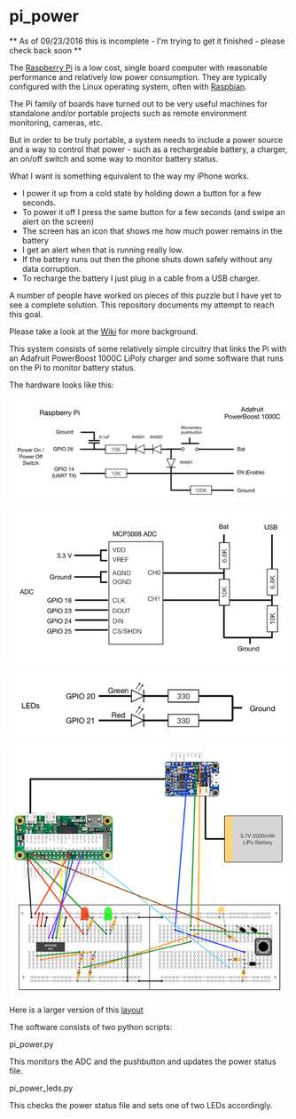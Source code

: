 # pi_power

** As of 09/23/2016 this is incomplete - I'm trying to get it finished - please check back soon **

The [Raspberry Pi](https://www.raspberrypi.org/) is a low cost, single board computer with reasonable performance and relatively low power
consumption. They are typically configured with the Linux operating system, often with [Raspbian](https://www.raspberrypi.org/downloads/raspbian/).

The Pi family of boards have turned out to be very useful machines for standalone and/or
portable projects such as remote environment monitoring, cameras, etc.

But in order to be truly portable, a system needs to include a power source and a way to control
that power - such as a rechargeable battery, a charger, an on/off switch and some
way to monitor battery status.

What I want is something equivalent to the way my iPhone works.
- I power it up from a cold state by holding down a button for a few seconds.
- To power it off I press the same button for a few seconds (and swipe an alert on the screen)
- The screen has an icon that shows me how much power remains in the battery
- I get an alert when that is running really low.
- If the battery runs out then the phone shuts down safely without any data corruption.
- To recharge the battery I just plug in a cable from a USB charger.


A number of people have worked on pieces of this puzzle but I have yet to see a complete
solution. This repository documents my attempt to reach this goal.

Please take a look at the [Wiki](https://github.com/craic/pi_power/wiki/Pi-Power-Wiki) for more background.

This system consists of some relatively simple circuitry that links the Pi with an Adafruit PowerBoost 1000C LiPoly charger
and some software that runs on the Pi to monitor battery status.

The hardware looks like this:

![Power On / Power Off - schematic](/images/pi_power_schematic_1.png)


![Battery monitor ADC - schematic](/images/pi_power_schematic_2.png)


![Status LEDs - schematic](/images/pi_power_schematic_3.png)



![Breadboard](/images/pi_power_breadboard_small.png)

Here is a larger version of this [layout](https://github.com/craic/pi_power/images/pi_power_breadboard_small.png)

The software consists of two python scripts:

pi_power.py

This monitors the ADC and the pushbutton and updates the power status file.

pi_power_leds.py

This checks the power status file and sets one of two LEDs accordingly.










